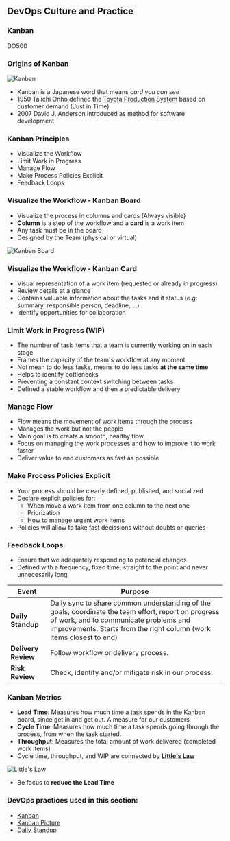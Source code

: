 <!-- .slide: data-background-image="images/RH_NewBrand_Background.png" -->
## DevOps Culture and Practice <!-- {_class="course-title"} -->
### Kanban <!-- {_class="title-color"} -->
DO500 <!-- {_class="title-color"} -->



### Origins of Kanban
![Kanban](images/kanban/toyota-production-system.png) <!-- {_class="inline-image"} -->
* Kanban is a Japanese word that means _card you can see_
* 1950 Taiichi Onho defined the [Toyota Production System](http://www.toyota-global.com/company/vision_philosophy/toyota_production_system/origin_of_the_toyota_production_system.html) based on customer demand (Just in Time)
* 2007 David J. Anderson introduced as method for software development



### Kanban Principles

* Visualize the Workflow
* Limit Work in Progress
* Manage Flow
* Make Process Policies Explicit
* Feedback Loops



### Visualize the Workflow - Kanban Board

* Visualize the process in columns and cards (Always visible)
* **Column** is a step of the workflow and a **card** is a work item
* Any task must be in the board
* Designed by the Team (physical or virtual)

![Kanban Board](images/kanban/kanban-board.png) <!-- {_class="" style="height:350px"} -->



### Visualize the Workflow - Kanban Card

* Visual representation of a work item (requested or already in progress)
* Review details at a glance
* Contains valuable information about the tasks and it status (e.g: summary, responsible person, deadline, ...)
* Identify opportunities for collaboration



### Limit Work in Progress (WIP)

* The number of task items that a team is currently working on in each stage
* Frames the capacity of the team's workflow at any moment
* Not mean to do less tasks, means to do less tasks **at the same time**
* Helps to identify bottlenecks
* Preventing a constant context switching between tasks
* Defined a stable workflow and then a predictable delivery



### Manage Flow

* Flow means the movement of work items through the process
* Manages the work but not the people
* Main goal is to create a smooth, healthy flow.
* Focus on managing the work processes and how to improve it to work faster
* Deliver value to end customers as fast as possible



### Make Process Policies Explicit

* Your process should be clearly defined, published, and socialized
* Declare explicit policies for:
  - When move a work item from one column to the next one
  - Priorization
  - How to manage urgent work items
* Policies will allow to take fast decissions without doubts or queries



### Feedback Loops

* Ensure that we adequately responding to potencial changes
* Defined with a frequency, fixed time, straight to the point and never unnecesarily long

| Event | Purpose |
| --- | --- |
| **Daily Standup** | Daily sync to share common understanding of the goals, coordinate the team effort, report on progress of work, and to communicate problems and improvements. Starts from the right column (work items closest to end) |
| **Delivery Review** | Follow workflow or delivery process. |
| **Risk Review** | Check, identify and/or mitigate risk in our process. |



### Kanban Metrics

* **Lead Time**: Measures how much time a task spends in the Kanban board, since get in and get out. A measure for our customers
* **Cycle Time**: Measures how much time a task spends going through the process, from when the task started.
* **Throughput**: Measures the total amount of work delivered (completed work items)
* Cycle time, throughput, and WIP are connected by **[Little's Law](https://en.wikipedia.org/wiki/Little%27s_law)**

![Little's Law](images/kanban/kanban-littles-law.png)

* Be focus to **reduce the Lead Time**



<!-- .slide: data-background-image="images/chef-background.png", class="white-style" -->
### DevOps practices used in this section:
- [Kanban](https://openpracticelibrary.com/practice/kanban/)
- [Kanban Picture](https://openpracticelibrary.com/practice/kanban-picture/)
- [Daily Standup](https://openpracticelibrary.com/practice/daily-standup/)
